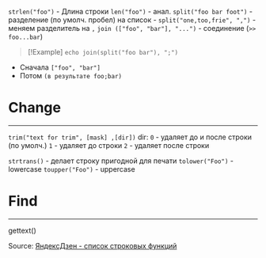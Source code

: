 
`strlen("foo")` - Длина строки
`len("foo")` - анал. 
`split("foo bar foot")` - разделение (по умолч. пробел) на список
    - `split("one,too,frie", ",")` - меняем разделитель на `,`
`join (["foo", "bar"], "...")` - соединение (`>> foo...bar`)

>[!Example]
`echo join(split("foo bar"), ";")`
- Сначала `["foo", "bar"]`
- Потом `(в результате foo;bar)`


# Change
---
`trim("text for trim", [mask] ,[dir])` 
    dir:    `0`  - удаляет до и после строки (по умолч.)
            `1`  - удаляет до строки
            `2`  - удаляет после строки

`strtrans()` - делает строку пригодной для печати 
`tolower("Foo")` - lowercase
`toupper("Foo")` - uppercase

# Find
---
gettext() 


Source: [ЯндексДзен - список строковых функций](https://dzen.ru/a/Y73efRa4P0zV57fF?share_to=link)

 
